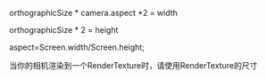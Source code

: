 orthographicSize * camera.aspect *2 = width

orthographicSize * 2 = height

aspect=Screen.width/Screen.height;

当你的相机渲染到一个RenderTexture时，请使用RenderTexture的尺寸